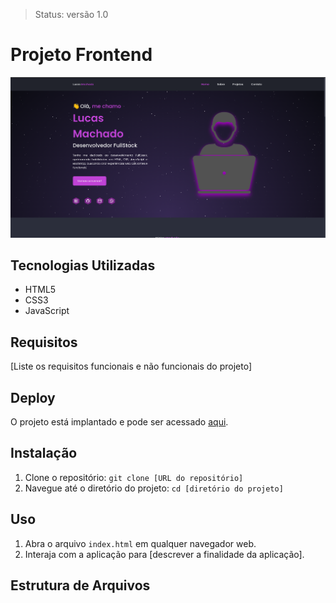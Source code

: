 > Status: versão 1.0
# Projeto Frontend

[![Texto alternativo](assets/print-do-portfolio.png)](assets/video-apresentacao.mp4)





## Tecnologias Utilizadas
- HTML5
- CSS3
- JavaScript

## Requisitos
[Liste os requisitos funcionais e não funcionais do projeto]

## Deploy
O projeto está implantado e pode ser acessado [aqui](https://lucasmachado-portifolio-dev.surge.sh/).

## Instalação
1. Clone o repositório: `git clone [URL do repositório]`
2. Navegue até o diretório do projeto: `cd [diretório do projeto]`

## Uso
1. Abra o arquivo `index.html` em qualquer navegador web.
2. Interaja com a aplicação para [descrever a finalidade da aplicação].

## Estrutura de Arquivos
